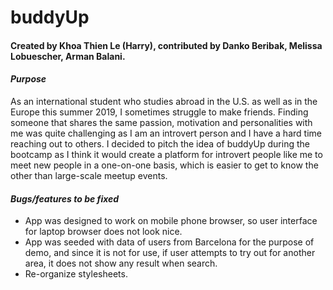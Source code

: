 # buddyUp
#### Created by Khoa Thien Le (Harry), contributed by Danko Beribak, Melissa Lobuescher, Arman Balani.

#### ***Purpose***
As an international student who studies abroad in the U.S. as well as in the Europe this summer 2019, I sometimes struggle to make friends. Finding someone that shares the same passion, motivation and personalities with me was quite challenging as I am an introvert person and I have a hard time reaching out to others.
I decided to pitch the idea of buddyUp during the bootcamp as I think it would create a platform for introvert people like me to meet new people in a one-on-one basis, which is easier to get to know the other than large-scale meetup events.

#### ***Bugs/features to be fixed***
- App was designed to work on mobile phone browser, so user interface for laptop browser does not look nice.
- App was seeded with data of users from Barcelona for the purpose of demo, and since it is not for use, if user attempts to try out for another area, it does not show any result when search.
- Re-organize stylesheets.

